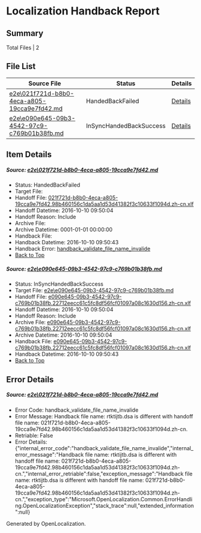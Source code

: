 # <a name='report-top'></a> Localization Handback Report

## Summary
 Total Files | 2

## File List
 Source File | Status | Details 
 ----------- | ------ | ------- 
 [e2e\021f721d-b8b0-4eca-a805-19cca9e7fd42.md](https://github.com/OpenLocalizationTestOrg/ol-test0/blob/d076bb070ae69b6952c18e29d7e281e4402b6378/e2e/021f721d-b8b0-4eca-a805-19cca9e7fd42.md) | HandedBackFailed | [Details](#55b0648a2482a26a2216c1b6d4a39cec0f6c35161)
 [e2e\e090e645-09b3-4542-97c9-c769b01b38fb.md](https://github.com/OpenLocalizationTestOrg/ol-test0/blob/e51cfe361dd49d75c805a2b250adba4c480d6420/e2e/e090e645-09b3-4542-97c9-c769b01b38fb.md) | InSyncHandedBackSuccess | [Details](#9ee0d24bad14500f073fa123ccfde1fa709ac2af6)

## Item Details
##### <a name='55b0648a2482a26a2216c1b6d4a39cec0f6c35161'></a> Source: [e2e\021f721d-b8b0-4eca-a805-19cca9e7fd42.md](https://github.com/OpenLocalizationTestOrg/ol-test0/blob/d076bb070ae69b6952c18e29d7e281e4402b6378/e2e/021f721d-b8b0-4eca-a805-19cca9e7fd42.md)
* Status: HandedBackFailed
* Target File: 
* Handoff File: [021f721d-b8b0-4eca-a805-19cca9e7fd42.98b460156c1da5aa1d53d41382f3c10633f1094d.zh-cn.xlf](https://github.com/OpenLocalizationTestOrg/ol-test0-handoff/blob/fc950cc4d7f81dc62d89fb5cf45f0d6c0fb68951/ol-handoff/OpenLocalizationTestOrg/ol-test0-zhcn/qimu/ht/021f721d-b8b0-4eca-a805-19cca9e7fd42.98b460156c1da5aa1d53d41382f3c10633f1094d.zh-cn.xlf)
* Handoff Datetime: 2016-10-10 09:50:04
* Handoff Reason: Include
* Archive File: 
* Archive Datetime: 0001-01-01 00:00:00
* Handback File: 
* Handback Datetime: 2016-10-10 09:50:43
* Handback Error: [handback_validate_file_name_invalide](#55b0648a2482a26a2216c1b6d4a39cec0f6c35161handback_validate_file_name_invalide)
* [Back to Top](#report-top)

##### <a name='9ee0d24bad14500f073fa123ccfde1fa709ac2af6'></a> Source: [e2e\e090e645-09b3-4542-97c9-c769b01b38fb.md](https://github.com/OpenLocalizationTestOrg/ol-test0/blob/e51cfe361dd49d75c805a2b250adba4c480d6420/e2e/e090e645-09b3-4542-97c9-c769b01b38fb.md)
* Status: InSyncHandedBackSuccess
* Target File: [e2e\e090e645-09b3-4542-97c9-c769b01b38fb.md](https://github.com/OpenLocalizationTestOrg/ol-test0-zhcn/blob/d5e41b8ac77ef8e53aeda7e891b5a7eb31a33c5f/e2e/e090e645-09b3-4542-97c9-c769b01b38fb.md)
* Handoff File: [e090e645-09b3-4542-97c9-c769b01b38fb.22712eecc61c5fc8df56fcf01097a08c1630d156.zh-cn.xlf](https://github.com/OpenLocalizationTestOrg/ol-test0-handoff/blob/fc950cc4d7f81dc62d89fb5cf45f0d6c0fb68951/ol-handoff/OpenLocalizationTestOrg/ol-test0-zhcn/qimu/ht/e090e645-09b3-4542-97c9-c769b01b38fb.22712eecc61c5fc8df56fcf01097a08c1630d156.zh-cn.xlf)
* Handoff Datetime: 2016-10-10 09:50:04
* Handoff Reason: Include
* Archive File: [e090e645-09b3-4542-97c9-c769b01b38fb.22712eecc61c5fc8df56fcf01097a08c1630d156.zh-cn.xlf](https://github.com/OpenLocalizationTestOrg/ol-test0-handoff/blob/847bfbe9c82f891eab60aa8633ea5cbaac53dee4/ol-archive/OpenLocalizationTestOrg/ol-test0-zhcn/qimu/ht/e090e645-09b3-4542-97c9-c769b01b38fb.22712eecc61c5fc8df56fcf01097a08c1630d156.zh-cn.xlf)
* Archive Datetime: 2016-10-10 09:50:04
* Handback File: [e090e645-09b3-4542-97c9-c769b01b38fb.22712eecc61c5fc8df56fcf01097a08c1630d156.zh-cn.xlf](https://github.com/OpenLocalizationTestOrg/ol-test0-handback/blob/f6f37d22ef162c359ebacf782f8af4fb2ec18ede/ol-handback/OpenLocalizationTestOrg/ol-test0-zhcn/qimu/ht/e090e645-09b3-4542-97c9-c769b01b38fb.22712eecc61c5fc8df56fcf01097a08c1630d156.zh-cn.xlf)
* Handback Datetime: 2016-10-10 09:50:43
* [Back to Top](#report-top)


## Error Details
##### <a name='55b0648a2482a26a2216c1b6d4a39cec0f6c35161handback_validate_file_name_invalide'></a> Source: [e2e\021f721d-b8b0-4eca-a805-19cca9e7fd42.md](#55b0648a2482a26a2216c1b6d4a39cec0f6c35161)
* Error Code: handback_validate_file_name_invalide
* Error Message: Handback file name: rtktijtb.dsa is different with handoff file name: 021f721d-b8b0-4eca-a805-19cca9e7fd42.98b460156c1da5aa1d53d41382f3c10633f1094d.zh-cn.
* Retriable: False
* Error Details: {"internal_error_code":"handback_validate_file_name_invalide","internal_error_message":"Handback file name: rtktijtb.dsa is different with handoff file name: 021f721d-b8b0-4eca-a805-19cca9e7fd42.98b460156c1da5aa1d53d41382f3c10633f1094d.zh-cn.","internal_error_retriable":false,"exception_message":"Handback file name: rtktijtb.dsa is different with handoff file name: 021f721d-b8b0-4eca-a805-19cca9e7fd42.98b460156c1da5aa1d53d41382f3c10633f1094d.zh-cn.","exception_type":"Microsoft.OpenLocalization.Common.ErrorHandling.OpenLocalizationException","stack_trace":null,"extended_information":null}


Generated by OpenLocalization.
